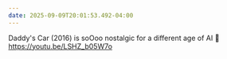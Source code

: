 ```yaml
---
date: 2025-09-09T20:01:53.492-04:00
---
```


Daddy's Car (2016) is soOoo nostalgic for a different age of AI 👀 https://youtu.be/LSHZ_b05W7o
